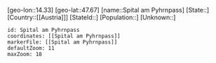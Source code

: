 ﻿---
location: [47.67,14.33]
mapzoom: [7,12] 
mapmarker: city 
type: City
tags:
- geo/City


SpocWebEntityId: 34415
isDeleted: false
confidential: public

---
[geo-lon::14.33]
[geo-lat::47.67]
[name::Spital am Pyhrnpass]
[State::]
[Country::[[Austria]]]
[StateId::]
[Population::]
[Unknown::]


```leaflet
id: Spital am Pyhrnpass
coordinates: [[Spital am Pyhrnpass]]
markerFile: [[Spital am Pyhrnpass]]
defaultZoom: 11 
maxZoom: 18
```
